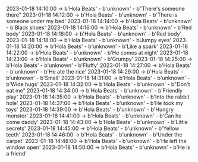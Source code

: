 2023-01-18 14:10:00 -> b'Hola Beats' - b'unknown' - b"There's someone there"
2023-01-18 14:12:00 -> b'Hola Beats' - b'unknown' - b'There is someone under my bed'
2023-01-18 14:14:00 -> b'Hola Beats' - b'unknown' - b'Black shoes'
2023-01-18 14:16:00 -> b'Hola Beats' - b'unknown' - b'Red body'
2023-01-18 14:16:00 -> b'Hola Beats' - b'unknown' - b'Red body'
2023-01-18 14:18:00 -> b'Hola Beats' - b'unknown' - b'Jumpy eyes'
2023-01-18 14:20:00 -> b'Hola Beats' - b'unknown' - b'Like a spark'
2023-01-18 14:22:00 -> b'Hola Beats' - b'unknown' - b'He comes at night'
2023-01-18 14:23:00 -> b'Hola Beats' - b'unknown' - b'Grumpy'
2023-01-18 14:25:00 -> b'Hola Beats' - b'unknown' - b'Fluffy'
2023-01-18 14:27:00 -> b'Hola Beats' - b'unknown' - b'He ate the rice'
2023-01-18 14:29:00 -> b'Hola Beats' - b'unknown' - b'Small'
2023-01-18 14:31:00 -> b'Hola Beats' - b'unknown' - b'Wide hugs'
2023-01-18 14:32:00 -> b'Hola Beats' - b'unknown' - b"Don't eat me"
2023-01-18 14:34:00 -> b'Hola Beats' - b'unknown' - b'Friendly play'
2023-01-18 14:35:00 -> b'Hola Beats' - b'unknown' - b'Into the rabbit hole'
2023-01-18 14:37:00 -> b'Hola Beats' - b'unknown' - b'He took my toys'
2023-01-18 14:39:00 -> b'Hola Beats' - b'unknown' - b'Hungry monster'
2023-01-18 14:41:00 -> b'Hola Beats' - b'unknown' - b'Can he come daddy'
2023-01-18 14:43:00 -> b'Hola Beats' - b'unknown' - b'Little secrets'
2023-01-18 14:45:00 -> b'Hola Beats' - b'unknown' - b'Yellow teeth'
2023-01-18 14:46:00 -> b'Hola Beats' - b'unknown' - b'Under the carpet'
2023-01-18 14:48:00 -> b'Hola Beats' - b'unknown' - b'He left the window open'
2023-01-18 14:50:00 -> b'Hola Beats' - b'unknown' - b'He is a friend'
